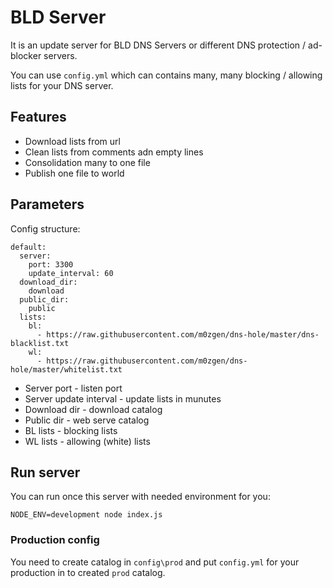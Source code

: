 # BLD Server

It is an update server for BLD DNS Servers or different DNS protection / ad-blocker servers.

You can use `config.yml` which can contains many, many blocking / allowing lists for your DNS server.

## Features

* Download lists from url
* Clean lists from comments adn empty lines
* Consolidation many to one file
* Publish one file to world

## Parameters

Config structure:
```
default:
  server:
    port: 3300
    update_interval: 60
  download_dir:
    download
  public_dir:
    public
  lists:
    bl:
      - https://raw.githubusercontent.com/m0zgen/dns-hole/master/dns-blacklist.txt
    wl:
      - https://raw.githubusercontent.com/m0zgen/dns-hole/master/whitelist.txt
```

* Server port - listen port
* Server update interval - update lists in munutes
* Download dir - download catalog
* Public dir - web serve catalog
* BL lists - blocking lists
* WL lists - allowing (white) lists

## Run server

You can run once this server with needed environment for you:

```
NODE_ENV=development node index.js 
```

### Production config

You need to create catalog in `config\prod` and put `config.yml` for your production in to created `prod` catalog.

